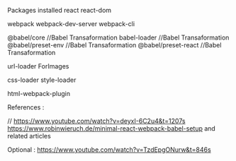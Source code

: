 Packages installed
 react
 react-dom

 webpack 
 webpack-dev-server 
 webpack-cli

@babel/core  //Babel Transaformation
babel-loader  //Babel Transaformation
@babel/preset-env  //Babel Transaformation
@babel/preset-react  //Babel Transaformation

url-loader ForImages

css-loader
style-loader


html-webpack-plugin

References :

// https://www.youtube.com/watch?v=deyxI-6C2u4&t=1207s
https://www.robinwieruch.de/minimal-react-webpack-babel-setup and related articles

Optional : https://www.youtube.com/watch?v=TzdEpgONurw&t=846s
